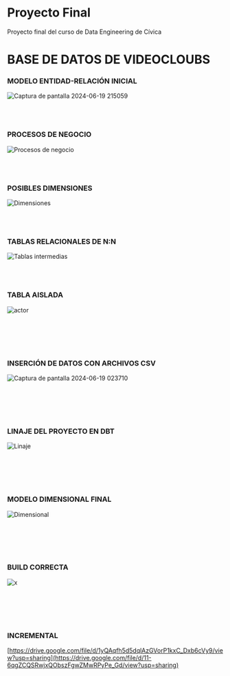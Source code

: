 # Proyecto Final
Proyecto final del curso de Data Engineering de Cívica

<h1>BASE DE DATOS DE VIDEOCLOUBS</h1>

<h3>MODELO ENTIDAD-RELACIÓN INICIAL</h3>


![Captura de pantalla 2024-06-19 215059](https://github.com/JaviCivica20/Proyecto-Final/assets/170645442/b6254e72-5f2b-4e54-8a41-5a131376e1fe)

<br><br>

<h3>PROCESOS DE NEGOCIO</h3>


![Procesos de negocio](https://github.com/JaviCivica20/Proyecto-Final/assets/170645442/5922ac32-9828-464c-bbd9-22811168c508)

<br><br>

<h3>POSIBLES DIMENSIONES</h3>


![Dimensiones](https://github.com/JaviCivica20/Proyecto-Final/assets/170645442/6434e116-3341-4966-8238-26da97332940)

<br><br>

<h3>TABLAS RELACIONALES DE N:N</h3>


![Tablas intermedias](https://github.com/JaviCivica20/Proyecto-Final/assets/170645442/fbb7d8d9-7730-4158-b4e9-c4fd8664b34c)

<br><br>

<h3>TABLA AISLADA</h3>


![actor](https://github.com/JaviCivica20/Proyecto-Final/assets/170645442/88802822-aa55-47ec-b591-fb22d3c03b59)

<br><br>
<br><br>

<h3>INSERCIÓN DE DATOS CON ARCHIVOS CSV</h3>

![Captura de pantalla 2024-06-19 023710](https://github.com/JaviCivica20/Proyecto-Final/assets/170645442/d3176289-1af1-4184-87f8-c116e6f9c382)

<br><br>
<br><br>

<h3>LINAJE DEL PROYECTO EN DBT</h3>

![Linaje](https://github.com/JaviCivica20/Proyecto-Final/assets/170645442/226c3886-8a08-4a4e-afaf-35bfb6ee0bd4)

<br><br>
<br><br>

<h3>MODELO DIMENSIONAL FINAL</h3>

![Dimensional](https://github.com/JaviCivica20/Proyecto-Final/assets/170645442/352676f9-d2e4-443b-82c3-caf3f18d2692)

<br><br>
<br><br>

<h3>BUILD CORRECTA</h3>

![x](https://github.com/JaviCivica20/Proyecto-Final/assets/170645442/2842c0e9-4444-4349-a0c6-0357db5fa6c0)

<br><br>
<br><br>

<h3>INCREMENTAL</h3>

[https://drive.google.com/file/d/1yQAqfh5d5dqlAzGVorP1kxC_Dxb6cVy9/view?usp=sharing](https://drive.google.com/file/d/11-6qgZCQSRwjxQObszFgwZMwRPyPe_Gd/view?usp=sharing)





